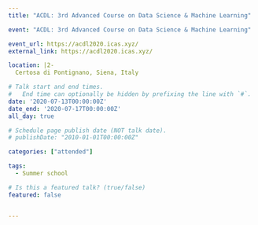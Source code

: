 ```yaml
---
title: "ACDL: 3rd Advanced Course on Data Science & Machine Learning"

event: "ACDL: 3rd Advanced Course on Data Science & Machine Learning"

event_url: https://acdl2020.icas.xyz/
external_link: https://acdl2020.icas.xyz/

location: |2-
  Certosa di Pontignano, Siena, Italy

# Talk start and end times.
#   End time can optionally be hidden by prefixing the line with `#`.
date: '2020-07-13T00:00:00Z'
date_end: '2020-07-17T00:00:00Z'
all_day: true

# Schedule page publish date (NOT talk date).
# publishDate: "2010-01-01T00:00:00Z"

categories: ["attended"]

tags:
  - Summer school

# Is this a featured talk? (true/false)
featured: false


---
```

